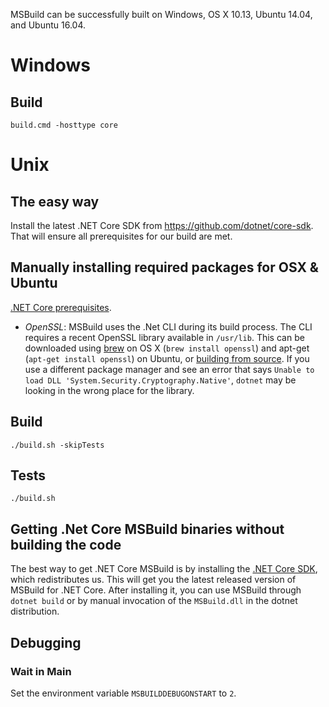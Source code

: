 MSBuild can be successfully built on Windows, OS X 10.13, Ubuntu 14.04, and Ubuntu 16.04.

# Windows

## Build

`build.cmd -hosttype core`

# Unix

## The easy way

Install the latest .NET Core SDK from https://github.com/dotnet/core-sdk. That will ensure all prerequisites for our build are met.

## Manually installing required packages for OSX & Ubuntu

[.NET Core prerequisites](https://github.com/dotnet/core/blob/master/Documentation/prereqs.md).

* *OpenSSL*: MSBuild uses the .Net CLI during its build process. The CLI requires a recent OpenSSL library available in `/usr/lib`. This can be downloaded using [brew](http://brew.sh/) on OS X (`brew install openssl`) and apt-get (`apt-get install openssl`) on Ubuntu, or [building from source](https://wiki.openssl.org/index.php/Compilation_and_Installation#Mac). If you use a different package manager and see an error that says `Unable to load DLL 'System.Security.Cryptography.Native'`, `dotnet` may be looking in the wrong place for the library.

## Build

`./build.sh -skipTests`

## Tests

`./build.sh`

## Getting .Net Core MSBuild binaries without building the code

The best way to get .NET Core MSBuild is by installing the [.NET Core SDK](http://dot.net/core), which redistributes us. This will get you the latest released version of MSBuild for .NET Core. After installing it, you can use MSBuild through `dotnet build` or by manual invocation of the `MSBuild.dll` in the dotnet distribution.

## Debugging

### Wait in Main

Set the environment variable `MSBUILDDEBUGONSTART` to `2`.
